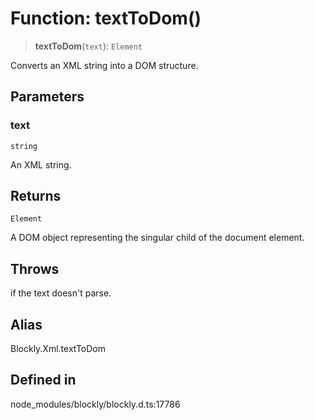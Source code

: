 # Function: textToDom()

> **textToDom**(`text`): `Element`

Converts an XML string into a DOM structure.

## Parameters

### text

`string`

An XML string.

## Returns

`Element`

A DOM object representing the singular child of the
document element.

## Throws

if the text doesn't parse.

## Alias

Blockly.Xml.textToDom

## Defined in

node_modules/blockly/blockly.d.ts:17786
